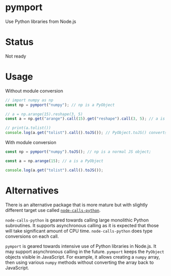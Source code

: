 # pymport

Use Python libraries from Node.js

# Status

Not ready

# Usage

Without module conversion

```js
// import numpy as np
const np = pymport("numpy"); // np is a PyObject

// a = np.arange(15).reshape(3, 5)
const a = np.get("arange").call(15).get("reshape").call(3, 5); // a is a PyObject

// print(a.tolist())
console.log(a.get("tolist").call().toJS()); // PyObject.toJS() converts to JS
```

With module conversion

```js
const np = pymport("numpy").toJS(); // np is a normal JS object;

const a = np.arange(15); // a is a PyObject

console.log(a.get("tolist").call().toJS());
```

# Alternatives

There is an alternative package that is more mature but with slightly different target use called [`node-calls-python`](https://github.com/hmenyus/node-calls-python).

`node-calls-python` is geared towards calling large monolithic Python subroutines. It supports asynchronous calling as it is expected that those will take significant amount of CPU time. `node-calls-python` does type conversions on each call.

`pymport` is geared towards intensive use of Python libraries in Node.js. It may support asynchronous calling in the future. `pymport` keeps the `PyObject` objects visible in JavaScript. For example, it allows creating a `numpy` array, then using various `numpy` methods without converting the array back to JavaScript.
